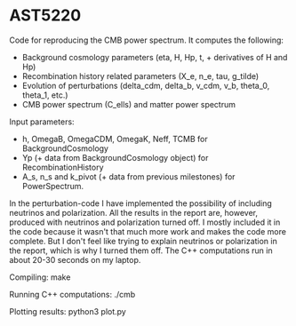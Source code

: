 # AST5220

Code for reproducing the CMB power spectrum. It computes the following:

  - Background cosmology parameters (eta, H, Hp, t, + derivatives of H and Hp)
  - Recombination history related parameters (X_e, n_e, tau, g_tilde)
  - Evolution of perturbations (delta_cdm, delta_b, v_cdm, v_b, theta_0, theta_1, etc.)
  - CMB power spectrum (C_ells) and matter power spectrum

Input parameters:
  - h, OmegaB, OmegaCDM, OmegaK, Neff, TCMB for BackgroundCosmology
  - Yp (+ data from BackgroundCosmology object) for RecombinationHistory
  - A_s, n_s and k_pivot (+ data from previous milestones) for PowerSpectrum.

In the perturbation-code I have implemented the possibility of including neutrinos and polarization. All the results in the report are, however, produced with neutrinos and polarization turned off. I mostly included it in the code because it wasn't that much more work and makes the code more complete. But I don't feel like trying to explain
neutrinos or polarization in the report, which is why I turned them off. The C++ computations run in about 20-30 seconds
on my laptop. 

Compiling:
make

Running C++ computations:
./cmb

Plotting results:
python3 plot.py
